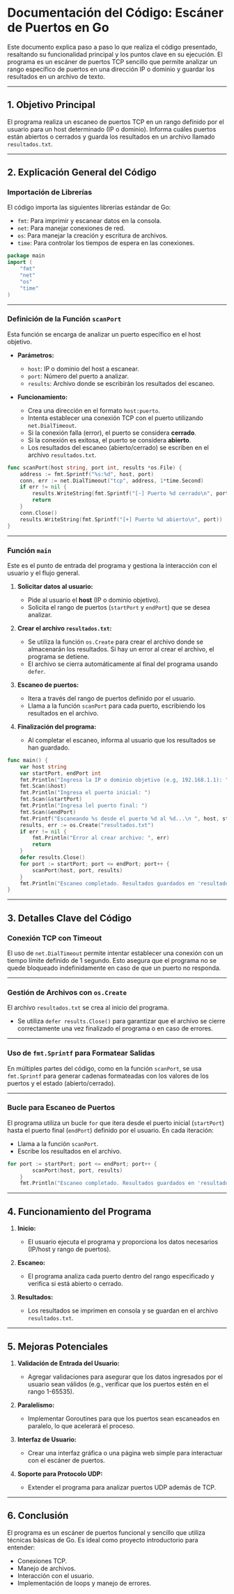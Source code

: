 # Documentación del Código: Escáner de Puertos en Go

Este documento explica paso a paso lo que realiza el código presentado, resaltando su funcionalidad principal y los puntos clave en su ejecución. El programa es un escáner de puertos TCP sencillo que permite analizar un rango específico de puertos en una dirección IP o dominio y guardar los resultados en un archivo de texto.

---

## 1. Objetivo Principal
El programa realiza un escaneo de puertos TCP en un rango definido por el usuario para un host determinado (IP o dominio). Informa cuáles puertos están abiertos o cerrados y guarda los resultados en un archivo llamado `resultados.txt`.

---

## 2. Explicación General del Código

### Importación de Librerías
El código importa las siguientes librerías estándar de Go:

- `fmt`: Para imprimir y escanear datos en la consola.
- `net`: Para manejar conexiones de red.
- `os`: Para manejar la creación y escritura de archivos.
- `time`: Para controlar los tiempos de espera en las conexiones.

```Go
package main
import (
	"fmt"
	"net"
	"os"
	"time"
)
```

---

### Definición de la Función `scanPort`
Esta función se encarga de analizar un puerto específico en el host objetivo.

- **Parámetros:**
  - `host`: IP o dominio del host a escanear.
  - `port`: Número del puerto a analizar.
  - `results`: Archivo donde se escribirán los resultados del escaneo.

- **Funcionamiento:**
  - Crea una dirección en el formato `host:puerto`.
  - Intenta establecer una conexión TCP con el puerto utilizando `net.DialTimeout`.
  - Si la conexión falla (error), el puerto se considera **cerrado**.
  - Si la conexión es exitosa, el puerto se considera **abierto**.
  - Los resultados del escaneo (abierto/cerrado) se escriben en el archivo `resultados.txt`.

```Go
func scanPort(host string, port int, results *os.File) {
	address := fmt.Sprintf("%s:%d", host, port)
	conn, err := net.DialTimeout("tcp", address, 1*time.Second)
	if err != nil {
		results.WriteString(fmt.Sprintf("[-] Puerto %d cerrado\n", port))
		return
	}
	conn.Close()
	results.WriteString(fmt.Sprintf("[+] Puerto %d abierto\n", port))
}
```
---

### Función `main`
Este es el punto de entrada del programa y gestiona la interacción con el usuario y el flujo general.

1. **Solicitar datos al usuario:**
   - Pide al usuario el **host** (IP o dominio objetivo).
   - Solicita el rango de puertos (`startPort` y `endPort`) que se desea analizar.

2. **Crear el archivo `resultados.txt`:**
   - Se utiliza la función `os.Create` para crear el archivo donde se almacenarán los resultados. Si hay un error al crear el archivo, el programa se detiene.
   - El archivo se cierra automáticamente al final del programa usando `defer`.

3. **Escaneo de puertos:**
   - Itera a través del rango de puertos definido por el usuario.
   - Llama a la función `scanPort` para cada puerto, escribiendo los resultados en el archivo.

4. **Finalización del programa:**
   - Al completar el escaneo, informa al usuario que los resultados se han guardado.

```Go
func main() {
	var host string
	var startPort, endPort int
	fmt.Println("Ingresa la IP o dominio objetivo (e.g, 192.168.1.1): ")
	fmt.Scan(&host)
	fmt.Println("Ingresa el puerto inicial: ")
	fmt.Scan(&startPort)
	fmt.Println("Ingresa lel puerto final: ")
	fmt.Scan(&endPort)
	fmt.Printf("Escaneando %s desde el puerto %d al %d...\n ", host, startPort, endPort)
	results, err := os.Create("resultados.txt")
	if err != nil {
		fmt.Println("Error al crear archivo: ", err)
		return
	}
	defer results.Close()
	for port := startPort; port <= endPort; port++ {
		scanPort(host, port, results)
	}
	fmt.Println("Escaneo completado. Resultados guardados en 'resultados.txt'.")
}
```

---

## 3. Detalles Clave del Código

### Conexión TCP con Timeout
El uso de `net.DialTimeout` permite intentar establecer una conexión con un tiempo límite definido de 1 segundo. Esto asegura que el programa no se quede bloqueado indefinidamente en caso de que un puerto no responda.

---

### Gestión de Archivos con `os.Create`
El archivo `resultados.txt` se crea al inicio del programa.

- Se utiliza `defer results.Close()` para garantizar que el archivo se cierre correctamente una vez finalizado el programa o en caso de errores.

---

### Uso de `fmt.Sprintf` para Formatear Salidas
En múltiples partes del código, como en la función `scanPort`, se usa `fmt.Sprintf` para generar cadenas formateadas con los valores de los puertos y el estado (abierto/cerrado).

---

### Bucle para Escaneo de Puertos
El programa utiliza un bucle `for` que itera desde el puerto inicial (`startPort`) hasta el puerto final (`endPort`) definido por el usuario. En cada iteración:

- Llama a la función `scanPort`.
- Escribe los resultados en el archivo.

```Go
for port := startPort; port <= endPort; port++ {
		scanPort(host, port, results)
	}
	fmt.Println("Escaneo completado. Resultados guardados en 'resultados.txt'.")
```

---

## 4. Funcionamiento del Programa

1. **Inicio:**
   - El usuario ejecuta el programa y proporciona los datos necesarios (IP/host y rango de puertos).

2. **Escaneo:**
   - El programa analiza cada puerto dentro del rango especificado y verifica si está abierto o cerrado.

3. **Resultados:**
   - Los resultados se imprimen en consola y se guardan en el archivo `resultados.txt`.

---

## 5. Mejoras Potenciales

1. **Validación de Entrada del Usuario:**
   - Agregar validaciones para asegurar que los datos ingresados por el usuario sean válidos (e.g., verificar que los puertos estén en el rango 1-65535).

2. **Paralelismo:**
   - Implementar Goroutines para que los puertos sean escaneados en paralelo, lo que acelerará el proceso.

3. **Interfaz de Usuario:**
   - Crear una interfaz gráfica o una página web simple para interactuar con el escáner de puertos.

4. **Soporte para Protocolo UDP:**
   - Extender el programa para analizar puertos UDP además de TCP.

---

## 6. Conclusión
El programa es un escáner de puertos funcional y sencillo que utiliza técnicas básicas de Go. Es ideal como proyecto introductorio para entender:

- Conexiones TCP.
- Manejo de archivos.
- Interacción con el usuario.
- Implementación de loops y manejo de errores.

